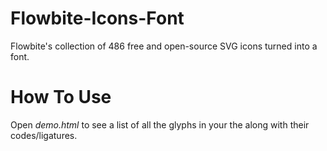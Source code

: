 # Flowbite-Icons-Font
Flowbite's collection of 486 free and open-source SVG icons turned into a font.
# How To Use
Open *demo.html* to see a list of all the glyphs in your the along with their codes/ligatures.
